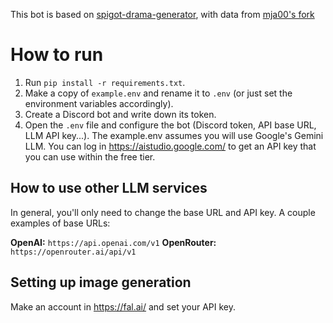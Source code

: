 This bot is based on [spigot-drama-generator](https://github.com/mdcfe/spigot-drama-generator), with data from [mja00's fork](https://github.com/mja00/spigot-drama-generator)

# How to run
1. Run `pip install -r requirements.txt`.
2. Make a copy of `example.env` and rename it to `.env` (or just set the environment variables accordingly).
3. Create a Discord bot and write down its token.
4. Open the `.env` file and configure the bot (Discord token, API base URL, LLM API key...). 
The example.env assumes you will use Google's Gemini LLM. You can log in https://aistudio.google.com/ to get an API key that you can use within the free tier.

## How to use other LLM services
In general, you'll only need to change the base URL and API key. A couple examples of base URLs:

**OpenAI:** `https://api.openai.com/v1` 
**OpenRouter:** `https://openrouter.ai/api/v1`

## Setting up image generation
Make an account in https://fal.ai/ and set your API key.